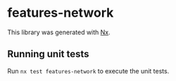 # features-network

This library was generated with [Nx](https://nx.dev).

## Running unit tests

Run `nx test features-network` to execute the unit tests.
